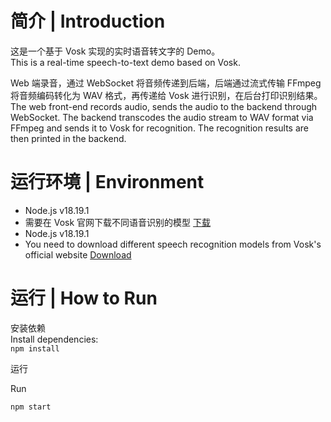 # 简介 | Introduction
这是一个基于 Vosk 实现的实时语音转文字的 Demo。  
This is a real-time speech-to-text demo based on Vosk.

Web 端录音，通过 WebSocket 将音频传递到后端，后端通过流式传输 FFmpeg 将音频编码转化为 WAV 格式，再传递给 Vosk 进行识别，在后台打印识别结果。  
The web front-end records audio, sends the audio to the backend through WebSocket. The backend transcodes the audio stream to WAV format via FFmpeg and sends it to Vosk for recognition. The recognition results are then printed in the backend.

# 运行环境 | Environment
* Node.js v18.19.1
* 需要在 Vosk 官网下载不同语音识别的模型 [下载](https://alphacephei.com/vosk/models)  
* Node.js v18.19.1  
* You need to download different speech recognition models from Vosk's official website [Download](https://alphacephei.com/vosk/models)

# 运行 | How to Run
安装依赖  
Install dependencies:  
`npm install`

运行 

Run

`npm start`
